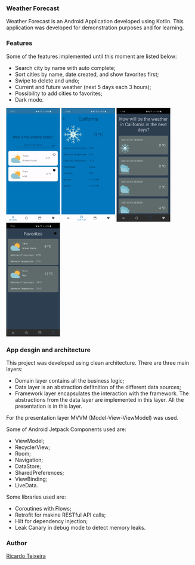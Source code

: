 ### Weather Forecast
Weather Forecast is an Android Application developed using Kotlin. This application was developed for demonstration purposes and for learning.

### Features
Some of the features implemented until this moment are listed below:

* Search city by name with auto complete;
* Sort cities by name, date created, and show favorites first;
* Swipe to delete and undo;
* Current and future weather (next 5 days each 3 hours);
* Possibility to add cities to favorites;
* Dark mode.

<img src="https://github.com/ricardorochateixeira/WeatherMVVM-clean/blob/DEV/screenshots/record_giff.gif" width="144" height="304"> <img src="https://github.com/ricardorochateixeira/WeatherMVVM-clean/blob/DEV/screenshots/screenshot4.jpg" width="144" height="304"> <img src="https://github.com/ricardorochateixeira/WeatherMVVM-clean/blob/DEV/screenshots/screenshot2.jpg" width="144" height="304"> <img src="https://github.com/ricardorochateixeira/WeatherMVVM-clean/blob/DEV/screenshots/screenshot3.jpg" width="144" height="304"> 

### App desgin and architecture

This project was developed using clean architecture. There are three main layers:

* Domain layer contains all the business logic;
* Data layer is an abstraction defitnition of the different data sources;
* Framework layer encapsulates the interaction with the framework. The abstractions from the data layer are implemented in this layer. All the presentation is in this layer. 

For the presentation layer MVVM (Model-View-ViewModel) was used.

Some of Android Jetpack Components used are:

* ViewModel;
* RecyclerView;
* Room;
* Navigation;
* DataStore;
* SharedPreferences;
* ViewBinding;
* LiveData.

Some libraries used are:

* Coroutines with Flows;
* Retrofit for makine RESTful API calls;
* Hilt for dependency injection;
* Leak Canary in debug mode to detect memory leaks.

### Author
[Ricardo Teixeira](https://github.com/ricardorochateixeira?tab=repositories)


